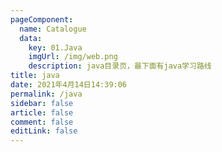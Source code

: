 ```yaml
---
pageComponent: 
  name: Catalogue
  data: 
    key: 01.Java
    imgUrl: /img/web.png
    description: java目录页，最下面有java学习路线
title: java
date: 2021年4月14日14:39:06
permalink: /java
sidebar: false
article: false
comment: false
editLink: false
---
```

